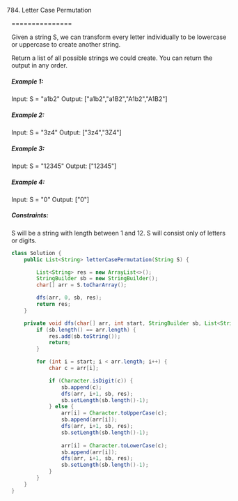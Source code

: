 784. Letter Case Permutation

===============

Given a string S, we can transform every letter individually to be lowercase or uppercase to create another string.

Return a list of all possible strings we could create. You can return the output in any order. 

##### Example 1:

Input: S = "a1b2"
Output: ["a1b2","a1B2","A1b2","A1B2"]

##### Example 2:

Input: S = "3z4"
Output: ["3z4","3Z4"]

##### Example 3:

Input: S = "12345"
Output: ["12345"]

##### Example 4:

Input: S = "0"
Output: ["0"]

##### Constraints:

S will be a string with length between 1 and 12.
S will consist only of letters or digits.

```java
class Solution {
    public List<String> letterCasePermutation(String S) {

        List<String> res = new ArrayList<>();
        StringBuilder sb = new StringBuilder();
        char[] arr = S.toCharArray();

        dfs(arr, 0, sb, res);
        return res;
    }

    private void dfs(char[] arr, int start, StringBuilder sb, List<String> res) {
        if (sb.length() == arr.length) {
            res.add(sb.toString());
            return;
        }

        for (int i = start; i < arr.length; i++) {
            char c = arr[i];

            if (Character.isDigit(c)) {
                sb.append(c);
                dfs(arr, i+1, sb, res);
                sb.setLength(sb.length()-1);
            } else {
                arr[i] = Character.toUpperCase(c);
                sb.append(arr[i]);
                dfs(arr, i+1, sb, res);
                sb.setLength(sb.length()-1);
            
                arr[i] = Character.toLowerCase(c);
                sb.append(arr[i]);
                dfs(arr, i+1, sb, res);
                sb.setLength(sb.length()-1);
            }
        }
    }
}
```

